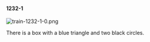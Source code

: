 #### 1232-1
![train-1232-1-0.png](https://github.com/lil-lab/nlvr/raw/master/nlvr/train/images/8/train-1232-1-0.png "train-1232-1-0.png")

There is a box with a blue triangle and two black circles.